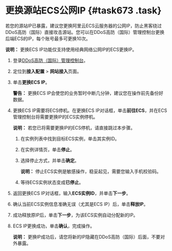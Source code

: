 # 更换源站ECS公网IP {#task673 .task}

若您的源站IP已暴露，建议您更换阿里云ECS云服务器的公网IP，防止黑客绕过DDoS高防（国际）直接攻击源站。您可以在DDoS高防（国际）管理控制台更换后端ECS的IP，每个账号最多可更换10次。

**说明：** 更换ECS IP功能仅支持使用经典网络公网IP的ECS更换IP。

1.  登录[DDoS高防（国际）管理控制台](https://yundun.console.aliyun.com/?p=ddosdip)。
2.  定位到**接入配置** \> **网站接入**页面。
3.  单击**更换ECS IP**。 

    **警告：** 更换ECS IP会使您的业务暂时中断几分钟，建议您在操作前先备份好数据。

4.  更换ECS IP需要将ECS停机。在更换ECS IP对话框，单击**前往ECS**，并在ECS管理控制台将需要更换IP的ECS实例停机。 

    **说明：** 若您已将需要更换IP的ECS停机，请直接跳过本步骤。

    1.  在实例列表中找到目标ECS实例，单击其实例ID。
    2.  在实例详情页，单击**停止**。
    3.  选择停止方式，并单击**确定**。 

        **说明：** 停止ECS实例是敏感操作，稳妥起见，需要您输入手机校验码。

    4.  等待ECS实例状态变成**已停止**。
5.  返回更换ECS IP对话框，输入**ECS实例ID**，并单击**下一步**。
6.  确认当前ECS实例信息准确无误（尤其是ECS IP）后，单击**释放IP**。
7.  成功释放原IP后，单击**下一步**，为该ECS实例自动分配新的IP。
8.  ECS IP更换成功，单击**确认**，完成操作。 

    **说明：** 更换IP成功后，请您将新的IP隐藏在DDoS高防（国际）后面，不要对外暴露。


